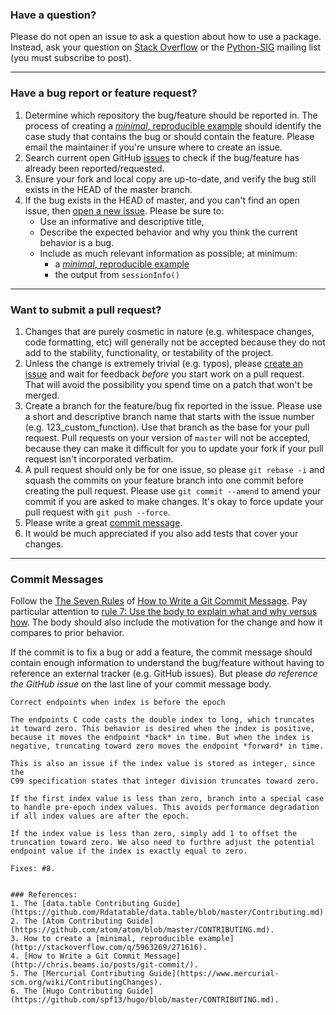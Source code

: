### Have a question?

Please do not open an issue to ask a question about how to use a package.
Instead, ask your question on [Stack Overflow](https://stackoverflow.com/questions/tagged/python-3.x)
or the [Python-SIG](https://www.python.org/community/sigs/) mailing list (you must subscribe to post).

----

### Have a bug report or feature request?

1. Determine which repository the bug/feature should be reported in. The process
   of creating a [*minimal*, reproducible example](http://stackoverflow.com/q/5963269/271616)
   should identify the case study that contains the bug or should contain the
   feature. Please email the maintainer if you're unsure where to create an
   issue.
2. Search current open GitHub [issues](https://github.com/duttashi/learnpy/issues)
   to check if the bug/feature has already been reported/requested.
3. Ensure your fork and local copy are up-to-date, and verify the bug still
   exists in the HEAD of the master branch.
4. If the bug exists in the HEAD of master, and you can't find an open issue,
   then [open a new issue](https://github.com/duttashi/learnpy/issues).
   Please be sure to:
    * Use an informative and descriptive title,
    * Describe the expected behavior and why you think the current behavior is
      a bug.
    * Include as much relevant information as possible; at minimum:
        * a [*minimal*, reproducible example](http://stackoverflow.com/q/5963269/271616)
        * the output from `sessionInfo()`

----

### Want to submit a pull request?

1. Changes that are purely cosmetic in nature (e.g. whitespace changes, code
   formatting, etc) will generally not be accepted because they do not add to
   the stability, functionality, or testability of the project.
2. Unless the change is extremely trivial (e.g. typos), please
   [create an issue](#have-a-bug-report-or-feature-request) and wait for
   feedback *before* you start work on a pull request. That will avoid the
   possibility you spend time on a patch that won't be merged.
3. Create a branch for the feature/bug fix reported in the issue. Please use a
   short and descriptive branch name that starts with the issue number (e.g.
   123_custom_function). Use that branch as the base for your pull request.
   Pull requests on your version of `master` will not be accepted, because
   they can make it difficult for you to update your fork if your pull request
   isn't incorporated verbatim.
4. A pull request should only be for one issue, so please `git rebase -i` and
   squash the commits on your feature branch into one commit before creating
   the pull request. Please use `git commit --amend` to amend your commit if
   you are asked to make changes. It's okay to force update your pull request
   with `git push --force`.
5. Please write a great [commit message](#commit-messages).
6. It would be much appreciated if you also add tests that cover your changes.

----

### Commit Messages

Follow the [The Seven Rules](http://chris.beams.io/posts/git-commit/#seven-rules)
of [How to Write a Git Commit Message](http://chris.beams.io/posts/git-commit/).
Pay particular attention to [rule 7: Use the body to explain what and why
versus how](http://chris.beams.io/posts/git-commit/#why-not-how). The body
should also include the motivation for the change and how it compares to prior
behavior.

If the commit is to fix a bug or add a feature, the commit message should
contain enough information to understand the bug/feature without having to
reference an external tracker (e.g. GitHub issues). But please *do reference
the GitHub issue* on the last line of your commit message body. 

    Correct endpoints when index is before the epoch
    
    The endpoints C code casts the double index to long, which truncates
    it toward zero. This behavior is desired when the index is positive,
    because it moves the endpoint *back* in time. But when the index is
    negative, truncating toward zero moves the endpoint *forward* in time.
    
    This is also an issue if the index value is stored as integer, since the
    C99 specification states that integer division truncates toward zero.
    
    If the first index value is less than zero, branch into a special case
    to handle pre-epoch index values. This avoids performance degradation
    if all index values are after the epoch.
    
    If the index value is less than zero, simply add 1 to offset the
    truncation toward zero. We also need to furthre adjust the potential
    endpoint value if the index is exactly equal to zero.
    
    Fixes: #8.
```

### References:
1. The [data.table Contributing Guide](https://github.com/Rdatatable/data.table/blob/master/Contributing.md).
2. The [Atom Contributing Guide](https://github.com/atom/atom/blob/master/CONTRIBUTING.md).
3. How to create a [minimal, reproducible example](http://stackoverflow.com/q/5963269/271616).
4. [How to Write a Git Commit Message](http://chris.beams.io/posts/git-commit/).
5. The [Mercurial Contributing Guide](https://www.mercurial-scm.org/wiki/ContributingChanges).
6. The [Hugo Contributing Guide](https://github.com/spf13/hugo/blob/master/CONTRIBUTING.md).
